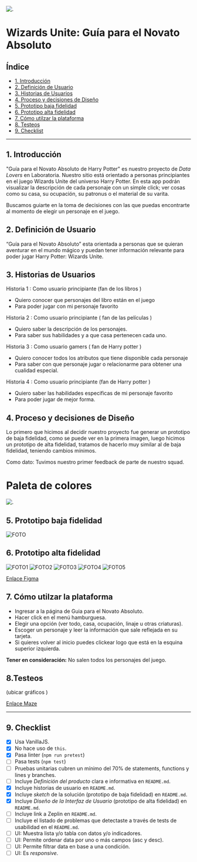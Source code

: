 ![.](https://github.com/NayaFer/SCL013-data-lovers/blob/master/src/img/readme%20portada.png)

# Wizards Unite: Guía para el Novato Absoluto

## Índice

* [1. Introducción](#1-Introducción)
* [2. Definición de Usuario](#2-Definición-de-Usuario)
* [3. Historias de Usuarios](#3-Historias-de-Usuarios)
* [4. Proceso y decisiones de Diseño](#4-Proceso-y-decisiones-de-Diseño)
* [5. Prototipo baja fidelidad](#5-Prototipo-baja-fidelidad)
* [6. Prototipo alta fidelidad](#6-Prototipo-alta-fidelidad)
* [7. Cómo utilzar la plataforma](#7-Cómo-utilizar-la-plataforma)
* [8. Testeos](#8-Testeos)
* [9. Checklist](#9-checklist)

***

## 1. Introducción

"Guía para el Novato Absoluto de Harry Potter" es nuestro proyecto de *Data Lovers* en Laboratoria. Nuestro sitio está orientado a personas principiantes en el juego Wizards Unite del universo Harry Potter. En esta app podrán visualizar la descripción de cada personaje con un simple click; ver cosas como su casa, su ocupación, su patronus o el material de su varita.

Buscamos guiarte en la toma de decisiones con las que puedas encontrarte al momento de elegir un personaje en el juego.

## 2. Definición de Usuario

“Guía para el Novato Absoluto” esta orientada a personas que se quieran aventurar en el mundo mágico y puedan tener información relevante para poder jugar Harry Potter: Wizards Unite.


## 3. Historias de Usuarios

Historia 1 : Como usuario principiante (fan de los libros )  
 - Quiero conocer que personajes del libro están en el juego 
 - Para poder jugar con mi personaje favorito

Historia 2 : Como usuario principiante ( fan de las películas ) 

 - Quiero saber la descripción de los personajes.
 - Para saber sus habilidades y a que casa pertenecen cada uno.

Historia 3 : Como usuario gamers ( fan de Harry potter ) 
 - Quiero conocer todos los atributos que tiene disponible cada
   personaje
- Para saber con que personaje jugar o relacionarme para obtener una
   cualidad especial.

Historia 4 : Como usuario principiante (fan de Harry potter )   
 - Quiero saber las habilidades especificas de mi personaje favorito
 - Para poder jugar de mejor forma.



## 4. Proceso y decisiones de Diseño

Lo primero que hicimos al decidir nuestro proyecto fue generar un prototipo de baja fidelidad, como se puede ver en la primera imagen, luego hicimos un prototipo de alta fidelidad, tratamos de hacerlo muy similar al de baja fidelidad, teniendo cambios mínimos.
 
Como dato: Tuvimos nuestro primer feedback de parte de nuestro squad.

# Paleta de colores
![.](https://github.com/NayaFer/SCL013-data-lovers/blob/master/src/img/readme_paleta.png)


## 5. Prototipo baja fidelidad

![FOTO](https://github.com/NayaFer/SCL013-data-lovers/blob/master/src/img/bajafidelidad.jpeg)


## 6. Prototipo alta fidelidad

![FOTO1](https://github.com/NayaFer/SCL013-data-lovers/blob/master/src/img/figma1.png)
![FOTO2](https://github.com/NayaFer/SCL013-data-lovers/blob/master/src/img/figma2.png)
![FOTO3](https://github.com/NayaFer/SCL013-data-lovers/blob/master/src/img/figma3.png)
![FOTO4](https://github.com/NayaFer/SCL013-data-lovers/blob/master/src/img/figma4.png)
![FOTO5](https://github.com/NayaFer/SCL013-data-lovers/blob/master/src/img/fimga5.png)


[Enlace Figma](https://www.figma.com/file/8Bg2SLPzDN2GJDezOc5EUx/data-lovers?node-id=0:1)


## 7. Cómo utilzar la plataforma

 - Ingresar a la página de Guia para el Novato Absoluto.
 - Hacer click en el menú hamburguesa.
 - Elegir una opción (ver todo, casa, ocupación, linaje u otras
   criaturas).
 - Escoger un personaje y leer la información que sale reflejada en su
   tarjeta.
 - Si quieres volver al inicio puedes clickear logo que está en la
   esquina superior izquierda.
 

**Tener en consideración:**
No salen todos los personajes del juego.

## 8.Testeos

(ubicar gráficos )

[Enlace Maze](https://t.maze.design/10897011)


***

## 9. Checklist

* [x] Usa VanillaJS.
* [x] No hace uso de `this`.
* [x] Pasa linter (`npm run pretest`)
* [ ] Pasa tests (`npm test`)
* [ ] Pruebas unitarias cubren un mínimo del 70% de statements, functions y
  lines y branches.
* [ ] Incluye _Definición del producto_ clara e informativa en `README.md`.
* [x] Incluye historias de usuario en `README.md`.
* [x] Incluye _sketch_ de la solución (prototipo de baja fidelidad) en
  `README.md`.
* [x] Incluye _Diseño de la Interfaz de Usuario_ (prototipo de alta fidelidad)
  en `README.md`.
* [ ] Incluye link a Zeplin en `README.md`.
* [ ] Incluye el listado de problemas que detectaste a través de tests de
  usabilidad en el `README.md`.
* [ ] UI: Muestra lista y/o tabla con datos y/o indicadores.
* [ ] UI: Permite ordenar data por uno o más campos (asc y desc).
* [ ] UI: Permite filtrar data en base a una condición.
* [ ] UI: Es _responsive_.
